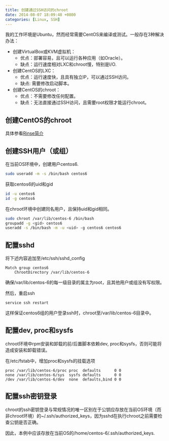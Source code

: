 ```yaml
---
title: 创建通过SSH访问的chroot
date: 2014-08-07 18:09:48 +0800
categories: [Linux, SSH]
---
```


我的工作环境是Ubuntu，然而经常需要CentOS来编译或测试。一般存在3种解决办法：

* 创建VirtualBox或KVM虚拟机：
	* 优点：部署容易，且可以运行各种应用（如Oracle）。
	* 缺点：运行速度相对LXC和chroot慢，特别是I/O.
* 创建CentOS的LXC：
	* 优点：运行速度快，且具有独立IP，可以通过SSH访问。
	* 缺点: 需要修改启动脚本。
* 创建CentOS的chroot：
	* 优点：不需要修改任何配置。
	* 缺点：无法直接通过SSH访问，且需要root权限才能运行chroot。

## 创建CentOS的chroot ##

具体参看[Rinse简介](/blog/2014/07/15/rinse-tutorial/)

## 创建SSH用户（或组） ##

在当前OS环境中，创建用户centos6.

```sh
sudo useradd -m -s /bin/bash centos6
```

获取centos6的uid和gid

```sh
id -u centos6
id -g centos6
```

在chroot环境中创建同名用户，且保持uid和gid相同。

```sh
sudo chroot /var/lib/centos-6 /bin/bash
groupadd -g <gid> centos6
useradd -s /bin/bash -m -u <uid> -g centos6 centos6
```

## 配置sshd ##

将下述内容追加至/etc/ssh/sshd_config

```
Match group centos6
	ChrootDirectory /var/lib/centos-6
```

确保/var/lib/centos-6的每一级目录的属主为root，且其他用户或组没有写权限。

然后，重启ssh

```
service ssh restart
```

这样保证centos6组的用户登录ssh时，chroot至/var/lib/centos-6目录中。

## 配置dev, proc和sysfs ##

chroot环境中rpm安装和卸载的前/后置脚本依赖dev, proc和sysfs，否则可能将造成安装和卸载错误。

在/etc/fstab中，增加proc和sysfs的挂载选项

```
proc /var/lib/centos-6/proc proc  defaults      0 0
none /var/lib/centos-6/sys  sysfs defaults      0 0
/dev /var/lib/centos-6/dev  none  defaults,bind 0 0
```

## 配置ssh密钥登录 ##

chroot的ssh密钥登录与常规情况的唯一区别在于公钥应存放在当前OS环境（而非chroot环境）的~/.ssh/authorized_keys，因为sshd在执行chroot之前需要检查公钥是否正确。

因此，本例中应该存放在当前OS的/home/centos-6/.ssh/authorized_keys.
